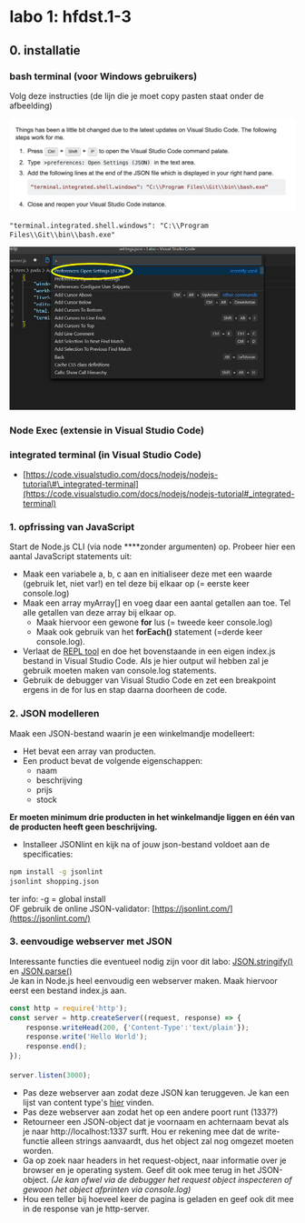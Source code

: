 # labo 1: hfdst.1-3

## 0. installatie

### bash terminal \(voor Windows gebruikers\)

Volg deze instructies \(de lijn die je moet copy pasten staat onder de afbeelding\)

![](../.gitbook/assets/image.png)

```text
"terminal.integrated.shell.windows": "C:\\Program Files\\Git\\bin\\bash.exe"
```

![](../.gitbook/assets/image%20%281%29.png)

### Node Exec \(extensie in Visual Studio Code\)

### integrated terminal \(in Visual Studio Code\)

* [https://code.visualstudio.com/docs/nodejs/nodejs-tutorial\#\_integrated-terminal](https://code.visualstudio.com/docs/nodejs/nodejs-tutorial#_integrated-terminal)



### 1. opfrissing van JavaScript

Start de Node.js CLI \(via node ****zonder argumenten\) op. Probeer hier een aantal JavaScript statements uit:

* Maak een variabele a, b, c aan en initialiseer deze met een waarde \(gebruik let, niet var!\) en tel deze bij elkaar op \(= eerste keer console.log\)
* Maak een array myArray\[\] en voeg daar een aantal getallen aan toe. Tel alle getallen van deze array bij elkaar op.
  * Maak hiervoor een gewone **for** lus \(= tweede keer console.log\)
  * Maak ook gebruik van het **forEach\(\)** statement \(=derde keer console.log\).
* Verlaat de [REPL tool](https://www.tutorialspoint.com/nodejs/nodejs_repl_terminal.htm) en doe het bovenstaande in een eigen index.js bestand in Visual Studio Code. Als je hier output wil hebben zal je gebruik moeten maken van console.log statements.
* Gebruik de debugger van Visual Studio Code en zet een breakpoint ergens in de for lus en stap daarna doorheen de code. 

### **2. JSON modelleren**

Maak een JSON-bestand waarin je een winkelmandje modelleert:

* Het bevat een array van producten.
* Een product bevat de volgende eigenschappen:
  * naam
  * beschrijving
  * prijs
  * stock

**Er moeten minimum drie producten in het winkelmandje liggen en één van de producten heeft geen beschrijving.**

* Installeer JSONlint en kijk na of jouw json-bestand voldoet aan de specificaties:

```bash
npm install -g jsonlint
jsonlint shopping.json
```

ter info: -g = global install  
OF gebruik de online JSON-validator: [https://jsonlint.com/](https://jsonlint.com/)

### 3. eenvoudige webserver met JSON

Interessante functies die eventueel nodig zijn voor dit labo: [JSON.stringify\(\)](https://www.w3schools.com/js/js_json_stringify.asp) en [JSON.parse\(\)](https://developer.mozilla.org/en-US/docs/Web/JavaScript/Reference/Global_Objects/JSON/parse)  
Je kan in Node.js heel eenvoudig een webserver maken. Maak hiervoor eerst een bestand index.js aan.

```javascript
const http = require('http');
const server = http.createServer((request, response) => {
    response.writeHead(200, {'Content-Type':'text/plain'});
    response.write('Hello World');
    response.end();
});

server.listen(3000);
```

* Pas deze webserver aan zodat deze JSON kan teruggeven. Je kan een lijst van content type's [hier](https://developer.mozilla.org/en-US/docs/Web/HTTP/Basics_of_HTTP/MIME_types/Complete_list_of_MIME_types) vinden.
* Pas deze webserver aan zodat het op een andere poort runt \(1337?\)
* Retourneer een JSON-object dat je voornaam en achternaam bevat als je naar http://localhost:1337 surft. Hou er rekening mee dat de write-functie alleen strings aanvaardt, dus het object zal nog omgezet moeten worden.
* Ga op zoek naar headers in het request-object, naar informatie over je browser en je operating system. Geef dit ook mee terug in het JSON-object. _\(Je kan ofwel via de debugger het request object inspecteren of gewoon het object afprinten via console.log\)_
* Hou een teller bij hoeveel keer de pagina is geladen en geef ook dit mee in de response van je http-server.



